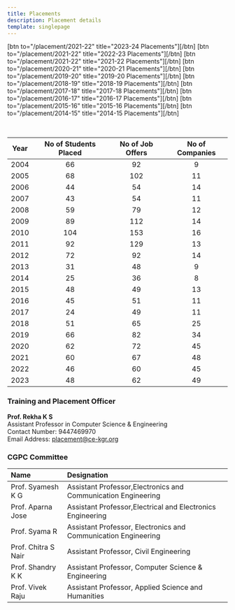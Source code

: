 ```yaml
---
title: Placements
description: Placement details
template: singlepage
---
```


[btn to="/placement/2021-22" title="2023-24 Placements"][/btn]
[btn to="/placement/2021-22" title="2022-23 Placements"][/btn]
[btn to="/placement/2021-22" title="2021-22 Placements"][/btn]
[btn to="/placement/2020-21" title="2020-21 Placements"][/btn]
[btn to="/placement/2019-20" title="2019-20 Placements"][/btn]
[btn to="/placement/2018-19" title="2018-19 Placements"][/btn]
[btn to="/placement/2017-18" title="2017-18 Placements"][/btn]
[btn to="/placement/2016-17" title="2016-17 Placements"][/btn]
[btn to="/placement/2015-16" title="2015-16 Placements"][/btn]
[btn to="/placement/2014-15" title="2014-15 Placements"][/btn]


<br>

| Year | No of Students Placed | No of Job Offers | No of Companies |
|:----:|:---------------------:|:----------------:|:---------------:|
| 2004 | 66 | 92 | 9 |
| 2005 | 68 | 102 | 11 |
| 2006 | 44 | 54 | 14 |
| 2007 | 43 | 54 | 11 |
| 2008 | 59 | 79 | 12 |
| 2009 | 89 | 112 | 14 |
| 2010 | 104 | 153 | 16 |
| 2011 | 92 | 129 | 13 |
| 2012 | 72 | 92 | 14 |
| 2013 | 31 | 48 | 9 |
| 2014 | 25 | 36 | 8 |
| 2015 | 48 | 49 | 13 |
| 2016 | 45 | 51 | 11 |
| 2017 | 24 | 49 | 11 |
| 2018 | 51 | 65 | 25 |
| 2019 | 66 | 82 | 34 |
| 2020 | 62 | 72 | 45 |
| 2021 | 60 | 67 | 48 |
| 2022 | 46 | 60 | 45 |
| 2023 | 48 | 62 | 49 |

### Training and Placement Officer
**Prof. Rekha K S**
<br>
Assistant Professor in Computer Science & Engineering
<br>
Contact Number: 9447469970
<br>
Email Address: placement@ce-kgr.org

### CGPC Committee
| Name 	| Designation 	|
|:--------------------	|:------------------------------------------------------------------------------------	|
| Prof. Syamesh K G 	| Assistant Professor,Electronics and Communication Engineering 	|
| Prof. Aparna Jose 	| Assistant Professor,Electrical and Electronics Engineering 	|
| Prof. Syama R 	| Assistant Professor, Electronics and Communication Engineering 	|
| Prof. Chitra S Nair 	| Assistant Professor, Civil Engineering 	|
| Prof. Shandry K K 	| Assistant Professor, Computer Science & Engineering 	|
| Prof. Vivek Raju 	| Assistant Professor, Applied Science and Humanities 	|
